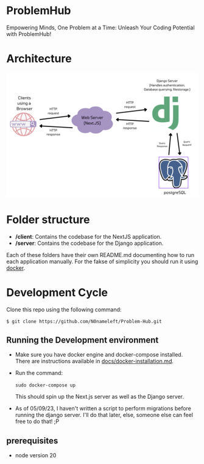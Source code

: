 # ProblemHub

Empowering Minds, One Problem at a Time: Unleash Your Coding Potential with ProblemHub!

# Architecture
![Architecture](static/images/architecture.png)

# Folder structure

- **/client**: Contains the codebase for the NextJS application.
- **/server**: Contains the codebase for the Django application.

Each of these folders have their own README.md documenting how to run each application manually. For the fakse of simplicity you should run it using [docker](#running-the-development-environment).


# Development Cycle
Clone this repo using the following command:
```
$ git clone https://github.com/N0nameleft/Problem-Hub.git
```

## Running the Development environment

- Make sure you have docker engine and docker-compose installed. There are instructions available in [docs/docker-installation.md](docs/docker-installation.md).
- Run the command:

    ```sudo docker-compose up```

    This should spin up the Next.js server as well as the Django server.

- As of 05/09/23, I haven't written a script to perform migrations before running the django server. I'll do that later, else, someone else can feel free to do that! ;P

## prerequisites 
- node version 20

